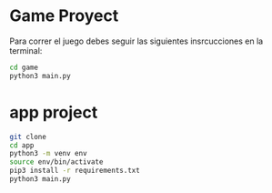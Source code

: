 # Game Proyect 

Para correr el juego debes seguir las siguientes insrcucciones en la terminal:

```sh
cd game
python3 main.py
```

# app project
```sh
git clone
cd app
python3 -m venv env
source env/bin/activate
pip3 install -r requirements.txt
python3 main.py
```
